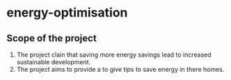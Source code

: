 # energy-optimisation


## Scope of the project

1. The project clain that saving more energy savings lead to increased sustainable development.
2. The project aims to provide a to give tips to save energy in there homes.